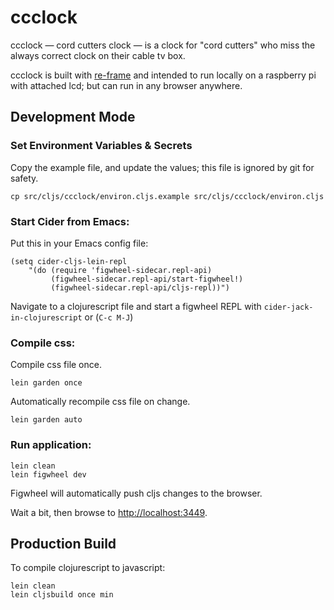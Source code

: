 # ccclock

ccclock — cord cutters clock — is a clock for "cord cutters" who miss the always correct clock on their cable tv box. 

ccclock is built with [re-frame](https://github.com/Day8/re-frame) and intended to run locally on a raspberry pi with attached lcd; but can run in any browser anywhere.

## Development Mode

### Set Environment Variables & Secrets

Copy the example file, and update the values; this file is ignored by git for safety.

```
cp src/cljs/ccclock/environ.cljs.example src/cljs/ccclock/environ.cljs
```

### Start Cider from Emacs:

Put this in your Emacs config file:

```
(setq cider-cljs-lein-repl
	"(do (require 'figwheel-sidecar.repl-api)
         (figwheel-sidecar.repl-api/start-figwheel!)
         (figwheel-sidecar.repl-api/cljs-repl))")
```

Navigate to a clojurescript file and start a figwheel REPL with `cider-jack-in-clojurescript` or (`C-c M-J`)

### Compile css:

Compile css file once.

```
lein garden once
```

Automatically recompile css file on change.

```
lein garden auto
```

### Run application:

```
lein clean
lein figwheel dev
```

Figwheel will automatically push cljs changes to the browser.

Wait a bit, then browse to [http://localhost:3449](http://localhost:3449).

## Production Build


To compile clojurescript to javascript:

```
lein clean
lein cljsbuild once min
```
